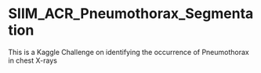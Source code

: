 # SIIM_ACR_Pneumothorax_Segmentation
This is a Kaggle Challenge on identifying the occurrence of Pneumothorax in chest X-rays
